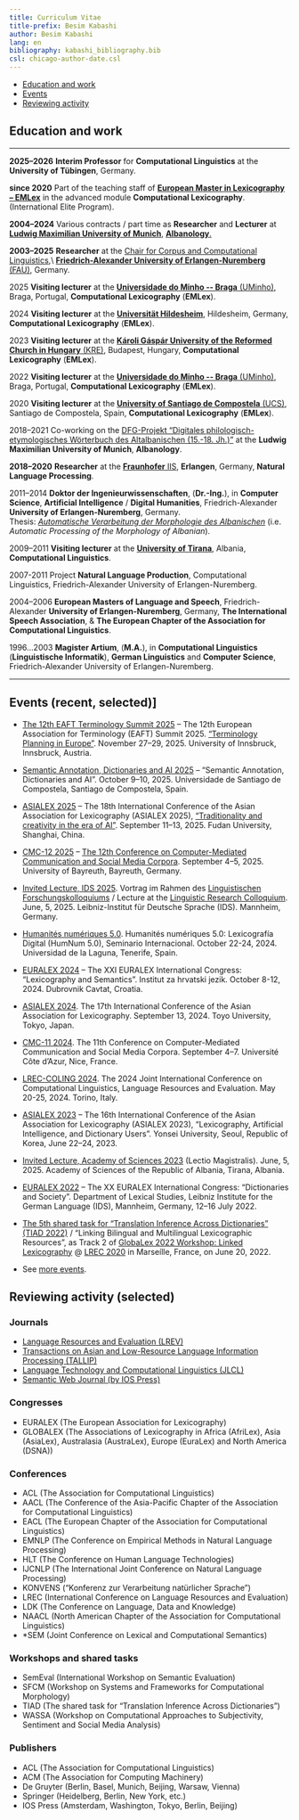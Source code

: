 ```yaml
---
title: Curriculum Vitae
title-prefix: Besim Kabashi
author: Besim Kabashi
lang: en
bibliography: kabashi_bibliography.bib
csl: chicago-author-date.csl
---
```


  - [Education and work](#education-and-work)
  - [Events](#events-recent-selected)
  - [Reviewing activity](#reviewing-activity-selected)
<!--  - [Invited talks](#invited-talks-selected) -->
<!--  - [Cooperations outside the academia (selected)](#cooperations-outside-the-academia-selected) -->


## Education and work

--------------- -----------------------------------------------------------------------------------------
**2025–2026** 	**Interim Professor** for **Computational Linguistics** at the **University of Tübingen**, Germany.

**since 2020**  Part of the teaching staff of  [**European Master in Lexicography – EMLex**](https://emlex.eu.usc.gal/web/) in the advanced module **Computational Lexicography**. (International Elite Program).

**2004–2024**  	Various contracts / part time as **Researcher** and **Lecturer** at [**Ludwig Maximilian University of Munich**](https://www.lmu.de/), [**Albanology**.](https://www.albanologie.uni-muenchen.de/)

**2003–2025**	**Researcher** at the [Chair for Corpus and Computational Linguistics](https://www.linguistik.fau.de),\ [**Friedrich-Alexander University of Erlangen-Nuremberg** (FAU)](https://www.fau.de), Germany.

2025            **Visiting lecturer** at the [**Universidade do Minho -- Braga** (UMinho)](https://www.uminho.pt/pt), Braga, Portugal, **Computational Lexicography** (**EMLex**). 

2024            **Visiting lecturer** at the [**Universität Hildesheim**](https://www.uni-hildesheim.de/), Hildesheim, Germany, **Computational Lexicography** (**EMLex**). 

2023            **Visiting lecturer** at the [**Károli Gáspár University of the Reformed Church in Hungary** (KRE)](https://portal.kre.hu/), Budapest, Hungary, **Computational Lexicography** (**EMLex**). 

2022            **Visiting lecturer** at the [**Universidade do Minho -- Braga** (UMinho)](https://www.uminho.pt/pt), Braga, Portugal, **Computational Lexicography** (**EMLex**). 

2020            **Visiting lecturer** at the [**University of Santiago de Compostela** (UCS)](https://www.usc.gal/en), Santiago de Compostela, Spain, **Computational Lexicography** (**EMLex**). 

2018–2021       Co-working on the [DFG-Projekt “Digitales philologisch-etymologisches Wörterbuch des Altalbanischen (15.-18. Jh.)”](https://www.albanologie.uni-muenchen.de/personen/projekt/kabashi/index.html) at the **Ludwig Maximilian University of Munich**, **Albanology**.

**2018–2020** 	**Researcher** at the [**Fraunhofer** IIS](https://www.iis.fraunhofer.de/), **Erlangen**, Germany, **Natural Language Processing**.  

2011–2014       **Doktor der Ingenieurwissenschaften**, (**Dr.-Ing.**), in **Computer Science**, **Artificial Intelligence** / **Digital Humanities**, Friedrich-Alexander **University of Erlangen-Nuremberg**, Germany.\
				Thesis: [*Automatische Verarbeitung der Morphologie des Albanischen*](https://opus4.kobv.de/opus4-fau/files/6859/Dissertation_Besim_Kabashi_OPUS.pdf) (i.e. *Automatic Processing of the Morphology of Albanian*).

2009–2011       **Visiting lecturer** at the [**University of Tirana**](https://unitir.edu.al/), Albania, **Computational Linguistics**.

2007-2011       Project **Natural Language Production**, Computational Linguistics, Friedrich-Alexander University of Erlangen-Nuremberg.

2004–2006       **European Masters of Language and Speech**, Friedrich-Alexander **University of Erlangen-Nuremberg**, Germany, **The International Speech Association**, & **The European Chapter of the Association for Computational Linguistics**.

1996…2003       **Magister Artium**, (**M.A.**), in **Computational Linguistics** (**Linguistische Informatik**), **German Linguistics** and **Computer Science**, Friedrich-Alexander University of Erlangen-Nuremberg.
--------------- -----------------------------------------------------------------------------------------


## Events (recent, selected)]

- [The 12th EAFT Terminology Summit 2025](https://www.uibk.ac.at/en/congress/eaft-summit/) – The 12th European Association for Terminology (EAFT) Summit 2025. [“Terminology Planning in Europe”](https://www.uibk.ac.at/en/congress/eaft-summit/program/). November 27–29, 2025. University of Innsbruck, Innsbruck, Austria.

- [Semantic Annotation, Dictionaries and AI 2025](http://portlex.usc.gal/eventos/semantic-annotation-dictionaries-and-ai-xornadas-internacionais-na-usc-9-e10-de-outubro-de-2025/) – “Semantic Annotation, Dictionaries and AI”. October 9–10, 2025. Universidade de Santiago de Compostela, Santiago de Compostela, Spain. 

- [ASIALEX 2025](https://asialex2025.cn/index.html) – The 18th International Conference of the Asian Association for Lexicography (ASIALEX 2025), [“Traditionality and creativity in the era of AI”](https://asialex2025.cn/Program.html). September 11–13, 2025. Fudan University, Shanghai, China. 

- [CMC-12 2025](https://www.cmc2025.uni-bayreuth.de/en/) – [The 12th Conference on Computer-Mediated Communication and Social Media Corpora](https://www.cmc2025.uni-bayreuth.de/pool/dokumente/CMC-2025-Programme-03_09.pdf). September 4–5, 2025. University of Bayreuth, Bayreuth, Germany.

- [Invited Lecture, IDS 2025](https://www.ids-mannheim.de/aktuell/veranstaltungen/linguistisches-forschungskolloquium/2025/kabashi/). Vortrag im Rahmen des [Linguistischen Forschungskolloquiums](https://www.ids-mannheim.de/aktuell/veranstaltungen/linguistisches-forschungskolloquium/) / Lecture at the [Linguistic Research Colloquium](https://www.ids-mannheim.de/aktuell/veranstaltungen/linguistisches-forschungskolloquium/). June, 5, 2025. Leibniz-Institut für Deutsche Sprache (IDS). Mannheim, Germany. 

- [Humanités numériques 5.0](https://eventos.ull.es/121301/detail/humanites-numeriques-5-0-lexicografia-digital.htm). Humanités numériques 5.0: Lexicografía Digital (HumNum 5.0), Seminario Internacional. October 22-24, 2024. Universidad de la Laguna, Tenerife, Spain.  

- [EURALEX 2024](https://euralex.jezik.hr/) – The XXI EURALEX International Congress: “Lexicography and Semantics”. Institut za hrvatski jezik. October 8-12, 2024. Dubrovnik Cavtat, Croatia.  

- [ASIALEX 2024](https://asialex2024.org/). The 17th International Conference of the Asian Association for Lexicography. September 13, 2024. Toyo University, Tokyo, Japan.

- [CMC-11 2024](https://cmc-corpora-nice.sciencesconf.org/). The 11th Conference on Computer-Mediated Communication and Social Media Corpora. September 4–7. Université Côte d’Azur, Nice, France.

- [LREC-COLING 2024](https://lrec-coling-2024.org/). The 2024 Joint International Conference on Computational Linguistics, Language Resources and Evaluation. May 20-25, 2024. Torino, Italy.

- [ASIALEX 2023](https://domestic.thinkonweb.com/society/korealex/conference/asialex23) – The 16th International Conference of the Asian Association for Lexicography (ASIALEX 2023), “Lexicography, Artificial Intelligence, and Dictionary Users”. Yonsei University, Seoul, Republic of Korea, June 22–24, 2023.  

- [Invited Lecture, Academy of Sciences 2023](https://ata.gov.al/2023/07/06/paraqitet-ne-ash-korpusi-me-i-madh-i-numerizuar-i-leksikut-te-shqipes/) (Lectio Magistralis). June, 5, 2025. Academy of Sciences of the Republic of Albania, Tirana, Albania. 

- [EURALEX 2022](https://euralex2022.ids-mannheim.de/) – The XX EURALEX International Congress: “Dictionaries and Society”. Department of Lexical Studies, Leibniz Institute for the German Language (IDS), Mannheim, Germany, 12–16 July 2022.

- [The 5th shared task for “Translation Inference Across Dictionaries” (TIAD 2022)](https://tiad2022.unizar.es/) / “Linking Bilingual and Multilingual Lexicographic Resources”, as Track 2 of [GlobaLex 2022 Workshop: Linked Lexicography](https://globalex2022.globalex.link/lrec2022/) @ [LREC 2020](https://lrec2022.lrec-conf.org/) in Marseílle, France, on June 20, 2022. 

- See [more events](https://www.besim-kabashi.net/events.html).


## Reviewing activity (selected)

### Journals

  - [Language Resources and Evaluation (LREV)](https://www.springer.com/journal/10579/)
  - [Transactions on Asian and Low-Resource Language Information Processing (TALLIP)](https://dl.acm.org/journal/tallip/)
  - [Language Technology and Computational Linguistics (JLCL)](https://www.jlcl.org/)
  - [Semantic Web Journal (by IOS Press)](http://www.semantic-web-journal.net/)

### Congresses

  - EURALEX (The European Association for Lexicography)
  - GLOBALEX (The Associations of Lexicography in Africa (AfriLex), Asia (AsiaLex), Australasia (AustraLex), Europe (EuraLex) and North America (DSNA))

### Conferences

  - ACL (The Association for Computational Linguistics)
  - AACL (The Conference of the Asia-Pacific Chapter of the Association for Computational Linguistics)
  - EACL (The European Chapter of the Association for Computational Linguistics)
  - EMNLP (The Conference on Empirical Methods in Natural Language Processing)
  - HLT (The Conference on Human Language Technologies)
  - IJCNLP (The International Joint Conference on Natural Language Processing)
  - KONVENS (“Konferenz zur Verarbeitung natürlicher Sprache”)
  - LREC (International Conference on Language Resources and Evaluation)
  - LDK (The Conference on Language, Data and Knowledge)
  - NAACL (North American Chapter of the Association for Computational Linguistics)
  - *SEM (Joint Conference on Lexical and Computational Semantics)

### Workshops and shared tasks

  - SemEval (International Workshop on Semantic Evaluation)
  - SFCM (Workshop on Systems and Frameworks for Computational Morphology) 
  - TIAD (The shared task for “Translation Inference Across Dictionaries”)
  - WASSA (Workshop on Computational Approaches to Subjectivity, Sentiment and Social Media Analysis)

### Publishers

  - ACL (The Association for Computational Linguistics)
  - ACM (The Association for Computing Machinery)
  - De Gruyter (Berlin, Basel, Munich, Beijing, Warsaw, Vienna)
  - Springer (Heidelberg, Berlin, New York, etc.)
  - IOS Press (Amsterdam, Washington, Tokyo, Berlin, Beijing)


<!-- ## Invited talks (selected) -->

<!-- - Academy of Sciences of the R. of Albania, Tirana, Albania, 2021. \"Words, words, …".  -->
<!-- - Language Implementation Agency of R. of North Macedonia, North Macedonia, 2020. \ -->
<!--   "Building parallel corpora for terminology extraction for the Albanian language".  -->
<!-- - University of Prizren, Kosovo, 2020. "Building corpora of the Albanian language".  -->
<!-- - University of Bamberg, Germany. [@Proisl_et_al_ANSC:2019] -->
<!-- - Institute of Linguistic Studies, State University of Sankt Petersbourg / Russian Academy of Sciences, Russia, 2018.  -->
<!--   "Neologisms in the Albanian Corpus (AlCo)". -->
<!-- - University of Prizren, Prizren, Kosovo, 2018. --> 
<!-- - National Library of the Republic of Kosovo, Prishtina, Kosovo, 2018. \ -->
<!--   "Automatic morphological analysis for the Albanian language". -->
<!-- - University of Tirana, Albania, 2018. "Automatic word formation for Albanian". / \ -->
<!--   "AlCo – a referece corpus for the Albanian language".  -->
<!-- - Academy of Sciences and Arts of the R. of Kosovo, Prishtina, Kosovo, 2017.  -->
<!--   "Processing neologisms". -->
<!-- - University of Prishtina, Kosovo, 2017. "AlCo – a one hundred million word corpus for Albanian".  -->
<!-- - Institute of Linguistic Studies, State University of Sankt Petersbourg, Russia, 2016. --> 
<!-- - LM University of Munich, Germany, 2014. "Neologismen in der aktuellen albanischen Presse."  -->
<!-- - University of Vlora, Albania, 2012. "Automatic syllabication for the Albanian language". -->
<!-- - Center for Albanian Studies / Academy of Sciences of the R. of Albania, Tirana, Albania, 2011. \ -->
<!--   "Corpora and other language resources for Albanian". -->
<!--  Center for Albanian Studies / Academy of Sciences of the R. of Albania, Durrës, Albania, 2010. -->
<!-- - The Ministry of Education, Science, Technology and Innovation of the Republic of Kosovo, Conference place: Struga, Macedonia, 2008. "Communication and Language" -->
<!-- - Institute of Linguistic Studies, State University of Sankt Petersbourg, Russia, 2006. -->
<!-- - University of Osnabrück, Germany, 2004. -->

<!-- #### Dissemination -->


<!-- ## Cooperations (selected) -->

<!-- U of Zaragosa, Spain -->
<!-- U of Sankt Petersburg, Russia -->
<!-- U of Tirana, Albania -->
<!-- AS of Albania, Tirana, Albania -->
<!-- U of Prishtina, Kosovo -->
<!-- ASA of Kosovo, Prishtina, Albania -->
<!-- AfLI of North Macedonia, Shkup/Skopje, North Macedonia -->
<!-- U of Prizren, Kosovo -->
<!-- U of Cosenza, Italy -->
<!-- U of Vienna, Austria -->


<!-- ## Cooperations outside the academia (selected)

<!-- - [K Dictionaries, Tel Aviv, Israel](https://www.lexicala.com/) -->
<!-- - [WSO Informatik GmbH, Betzenstein, Germany](https://www.wso-informatik.de/) -->


<!-- ## News ## -->


